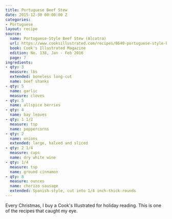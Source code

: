 ```yaml
---
title: Portuguese Beef Stew
date: 2015-12-30 00:00:00 Z
categories:
- Portuguese
layout: recipe
source:
  name: Portuguese-Style Beef Stew (Alcatra)
  url: https://www.cooksillustrated.com/recipes/8640-portuguese-style-beef-stew-alcatra
  book: Cook's Illustrated Magazine
  edition: No. 138, Jan - Feb 2016
  page: 7
ingredients:
- qty: 3
  measure: lbs
  extended: boneless long-cut
  name: beef shanks
- qty: 5
  name: garlic
  measure: cloves
- qty: 5
  name: allspice berries
- qty: 4
  name: bay leaves
- qty: 1 1/2
  measure: tsp
  name: peppercorns
- qty: 2
  name: onions
  extended: large, halved and sliced
- qty: 2 1/4
  measure: cups
  name: dry white wine
- qty: 1/4
  measure: tsp
  name: ground cinnamon
- qty: 8
  measure: ounces
  name: chorizo sausage
  extended: Spanish-style, cut into 1/4 inch-thick-rounds
---
```


Every Christmas, I buy a Cook's Illustrated for holiday reading. This is one of the recipes that caught my eye.

